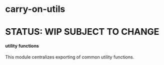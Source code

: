 # carry-on-utils

# STATUS: WIP SUBJECT TO CHANGE

#### utility functions

This module centralizes exporting of common utility functions.

